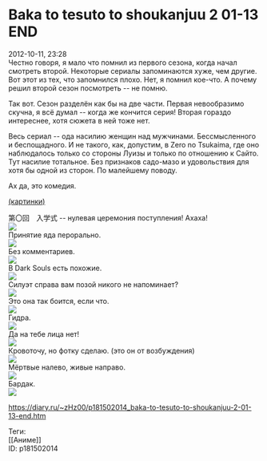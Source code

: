 Baka to tesuto to shoukanjuu 2 01-13 END
=========================================

   
 2012-10-11, 23:28   
  Честно говоря, я мало что помнил из первого сезона, когда начал смотреть второй. Некоторые сериалы запоминаются хуже, чем другие. Вот этот из тех, что запомнился плохо. Нет, я помнил кое-что. А почему решил второй сезон посмотреть -- не помню.   
   
 Так вот. Сезон разделён как бы на две части. Первая невообразимо скучна, я всё думал -- когда же кончится серия! Вторая гораздо интереснее, хотя сюжета в ней тоже нет.   
   
 Весь сериал -- ода насилию женщин над мужчинами. Бессмысленного и беспощадного. И не такого, как, допустим, в Zero no Tsukaima, где оно наблюдалось только со стороны Луизы и только по отношению к Сайто. Тут насилие тотальное. Без признаков садо-мазо и удовольствия для хотя бы одной из сторон. По малейшему поводу.   
   
 Ах да, это комедия.   
   
  [(картинки)](https://zHz00.diary.ru/p181502014.htm?index=1#linkmore181502014m1)      
    
 第〇回　入学式 -- нулевая церемония поступления! Ахаха!   
  [![](pics/8e5397c5baa9t.jpg)](http://s017.radikal.ru/i433/1210/d7/8e5397c5baa9.png)    
 Принятие яда перорально.   
  [![](pics/209d4819e890t.jpg)](http://s42.radikal.ru/i097/1210/b7/209d4819e890.png)    
 Без комментариев.   
  [![](pics/30d9d91bb912t.jpg)](http://s017.radikal.ru/i424/1210/8c/30d9d91bb912.png)    
 В Dark Souls есть похожие.   
  [![](pics/65400cbe1637t.jpg)](http://s003.radikal.ru/i204/1210/6d/65400cbe1637.png)    
 Силуэт справа вам позой никого не напоминает?   
  [![](pics/73fcbd5c1097t.jpg)](http://s002.radikal.ru/i197/1210/c6/73fcbd5c1097.png)    
 Это она так боится, если что.   
  [![](pics/0a4edd153f6bt.jpg)](http://s13.radikal.ru/i186/1210/79/0a4edd153f6b.png)    
 Гидра.   
  [![](pics/ed621c58bad3t.jpg)](http://i069.radikal.ru/1210/08/ed621c58bad3.png)    
 Да на тебе лица нет!   
  [![](pics/6e592d201715t.jpg)](http://s019.radikal.ru/i626/1210/eb/6e592d201715.png)    
 Кровоточу, но фотку сделаю. (это он от возбуждения)   
  [![](pics/f0123d7e7395t.jpg)](https://c.radikal.ru/c29/2201/68/f0123d7e7395.png)    
 Мёртвые налево, живые направо.   
  [![](pics/86b72834034f45a74fd6067713950685.jpeg)](http://fastpic.ru/view/44/2012/1011/86b72834034f45a74fd6067713950685.png.html)    
 Бардак.   
  [![](pics/0b8ddf317ab2t.jpg)](http://radikal.ru/fp/z3fu6tf88qqmu)    
   
      
    
 <https://diary.ru/~zHz00/p181502014_baka-to-tesuto-to-shoukanjuu-2-01-13-end.htm>   
   
 Теги:   
 [[Аниме]]   
 ID: p181502014